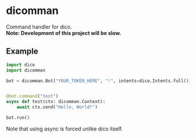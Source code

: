 # dicomman
Command handler for dico.  
**Note: Development of this project will be slow.**

## Example
```py
import dico
import dicomman

bot = dicomman.Bot("YOUR_TOKEN_HERE", "!", intents=dico.Intents.full())


@bot.command("test")
async def test(ctx: dicomman.Context):
    await ctx.send("Hello, World!")

bot.run()
```
Note that using async is forced unlike dico itself.
